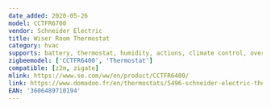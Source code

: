 ```yaml
---
date_added: 2020-05-26
model: CCTFR6700
vendor: Schneider Electric 
title: Wiser Room Thermostat
category: hvac
supports: battery, thermostat, humidity, actions, climate control, override cycle (30m/1h/2h)
zigbeemodel: ['CCTFR6400', 'Thermostat']
compatible: [z2m, zigate]
mlink: https://www.se.com/ww/en/product/CCTFR6400/
link: https://www.domadoo.fr/en/thermostats/5496-schneider-electric-thermostat-d-ambiance-connecte-zigbee-30-wiser-3606489710194.html
EAN: '3606489710194'
---
```

